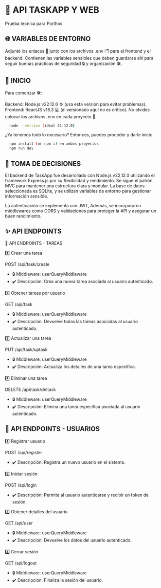 

# 📝 API TASKAPP Y WEB

Prueba tecnica para Porthos




## 🌐 VARIABLES DE ENTORNO

Adjunté los enlaces 📎 junto con los archivos .env 🗂️ para el frontend y el backend. Contienen las variables sensibles que deben guardarse ahí para seguir buenas prácticas de seguridad 🔒 y organización 🛠️.

## 🚀 INICIO

Para comenzar 🛠️:

Backend: Node.js v22.12.0 ⚙️ (usa esta versión para evitar problemas).
Frontend: ReactJS v18.3 💻 (el versionado aquí no es crítico).
No olvides colocar los archivos .env en cada proyecto 📂.

```bash
  node --version (ideal 22.12.0)
```
¿Ya tenemos todo lo necesario? Entonces, puedes proceder y darle inicio.

```bash
  npm install (or npm i) en ambos proyectos
  npm run dev
```


## 🧠 TOMA DE DECISIONES

El backend de TaskApp fue desarrollado con Node.js v22.12.0 utilizando el framework Express.js por su flexibilidad y rendimiento. Se sigue el patrón MVC para mantener una estructura clara y modular. La base de datos seleccionada es SQLite, y se utilizan variables de entorno para gestionar información sensible.

La autenticación se implementa con JWT, Además, se incorporaron middlewares como CORS y validaciones para proteger la API y asegurar un buen rendimiento.

## ✨ API ENDPOINTS

📌 API ENDPOINTS - TAREAS

1️⃣ Crear una tarea

POST /api/task/create
- 🔒 Middleware: userQueryMiddleware
- ✔️ Descripción: Crea una nueva tarea asociada al usuario autenticado.

2️⃣ Obtener tareas por usuario

GET /api/task
- 🔒 Middleware: userQueryMiddleware
- ✔️ Descripción: Devuelve todas las tareas asociadas al usuario autenticado.

3️⃣ Actualizar una tarea

PUT /api/task/uptask
- 🔒 Middleware: userQueryMiddleware
- ✔️ Descripción: Actualiza los detalles de una tarea específica.

4️⃣ Eliminar una tarea

DELETE /api/task/deltask
- 🔒 Middleware: userQueryMiddleware
- ✔️ Descripción: Elimina una tarea específica asociada al usuario autenticado.


## 🔐 API ENDPOINTS - USUARIOS

1️⃣ Registrar usuario

POST /api/register
- ✔️ Descripción: Registra un nuevo usuario en el sistema.

2️⃣ Iniciar sesión

POST /api/login
- ✔️ Descripción: Permite al usuario autenticarse y recibir un token de sesión.

3️⃣ Obtener detalles del usuario

GET /api/user
- 🔒 Middleware: userQueryMiddleware
- ✔️ Descripción: Devuelve los datos del usuario autenticado.

4️⃣ Cerrar sesión

GET /api/logout
- 🔒 Middleware: userQueryMiddleware
- ✔️ Descripción: Finaliza la sesión del usuario.


